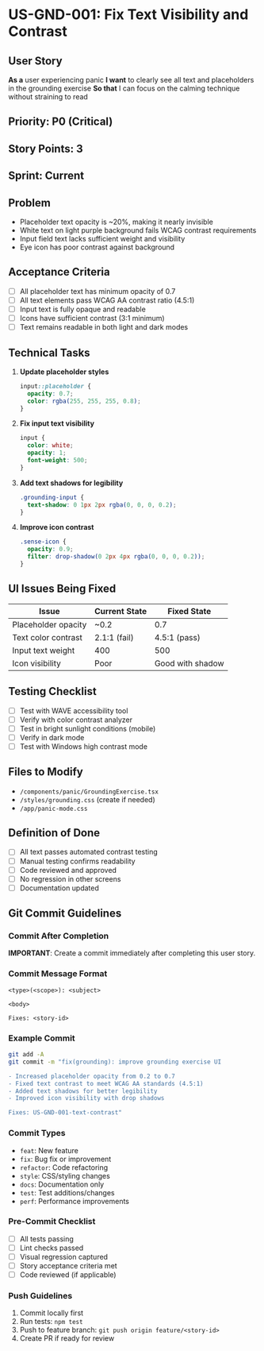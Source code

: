 # US-GND-001: Fix Text Visibility and Contrast

## User Story
**As a** user experiencing panic
**I want** to clearly see all text and placeholders in the grounding exercise
**So that** I can focus on the calming technique without straining to read

## Priority: P0 (Critical)
## Story Points: 3
## Sprint: Current

## Problem
- Placeholder text opacity is ~20%, making it nearly invisible
- White text on light purple background fails WCAG contrast requirements
- Input field text lacks sufficient weight and visibility
- Eye icon has poor contrast against background

## Acceptance Criteria
- [ ] All placeholder text has minimum opacity of 0.7
- [ ] All text elements pass WCAG AA contrast ratio (4.5:1)
- [ ] Input text is fully opaque and readable
- [ ] Icons have sufficient contrast (3:1 minimum)
- [ ] Text remains readable in both light and dark modes

## Technical Tasks
1. **Update placeholder styles**
   ```css
   input::placeholder {
     opacity: 0.7;
     color: rgba(255, 255, 255, 0.8);
   }
   ```

2. **Fix input text visibility**
   ```css
   input {
     color: white;
     opacity: 1;
     font-weight: 500;
   }
   ```

3. **Add text shadows for legibility**
   ```css
   .grounding-input {
     text-shadow: 0 1px 2px rgba(0, 0, 0, 0.2);
   }
   ```

4. **Improve icon contrast**
   ```css
   .sense-icon {
     opacity: 0.9;
     filter: drop-shadow(0 2px 4px rgba(0, 0, 0, 0.2));
   }
   ```

## UI Issues Being Fixed
| Issue | Current State | Fixed State |
|-------|--------------|------------|
| Placeholder opacity | ~0.2 | 0.7 |
| Text color contrast | 2.1:1 (fail) | 4.5:1 (pass) |
| Input text weight | 400 | 500 |
| Icon visibility | Poor | Good with shadow |

## Testing Checklist
- [ ] Test with WAVE accessibility tool
- [ ] Verify with color contrast analyzer
- [ ] Test in bright sunlight conditions (mobile)
- [ ] Verify in dark mode
- [ ] Test with Windows high contrast mode

## Files to Modify
- `/components/panic/GroundingExercise.tsx`
- `/styles/grounding.css` (create if needed)
- `/app/panic-mode.css`

## Definition of Done
- [ ] All text passes automated contrast testing
- [ ] Manual testing confirms readability
- [ ] Code reviewed and approved
- [ ] No regression in other screens
- [ ] Documentation updated

## Git Commit Guidelines

### Commit After Completion
**IMPORTANT**: Create a commit immediately after completing this user story.

### Commit Message Format
```
<type>(<scope>): <subject>

<body>

Fixes: <story-id>
```

### Example Commit
```bash
git add -A
git commit -m "fix(grounding): improve grounding exercise UI

- Increased placeholder opacity from 0.2 to 0.7
- Fixed text contrast to meet WCAG AA standards (4.5:1)
- Added text shadows for better legibility
- Improved icon visibility with drop shadows

Fixes: US-GND-001-text-contrast"
```

### Commit Types
- `feat`: New feature
- `fix`: Bug fix or improvement
- `refactor`: Code refactoring
- `style`: CSS/styling changes
- `docs`: Documentation only
- `test`: Test additions/changes
- `perf`: Performance improvements

### Pre-Commit Checklist
- [ ] All tests passing
- [ ] Lint checks passed
- [ ] Visual regression captured
- [ ] Story acceptance criteria met
- [ ] Code reviewed (if applicable)

### Push Guidelines
1. Commit locally first
2. Run tests: `npm test`
3. Push to feature branch: `git push origin feature/<story-id>`
4. Create PR if ready for review
